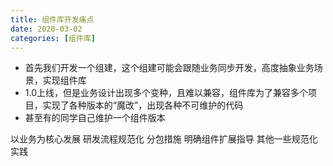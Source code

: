 ```yaml
---
title: 组件库开发痛点
date: 2020-03-02
categories: [组件库]
---
```




- 首先我们开发一个组建，这个组建可能会跟随业务同步开发，高度抽象业务场景，实现组件库
- 1.0上线，但是业务设计出现多个变种，且难以兼容，组件库为了兼容多个项目，实现了各种版本的“魔改”，出现各种不可维护的代码
- 甚至有的同学自己维护一个组件版本


以业务为核⼼发展
研发流程规范化
分包措施
明确组件扩展指导
其他⼀些规范化实践
